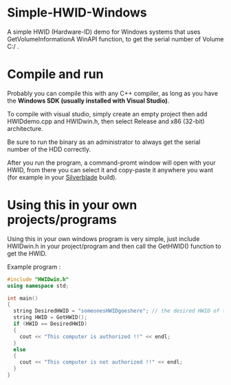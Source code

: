# Simple-HWID-Windows
A simple HWID (Hardware-ID) demo for Windows systems that uses GetVolumeInformationA WinAPI function, to get the serial number of Volume C:/ .

# Compile and run
Probably you can compile this with any C++ compiler, as long as you have the **Windows SDK (usually installed with Visual Studio)**.


To compile with visual studio, simply create an empty project then add HWIDdemo.cpp and HWIDwin.h, then select Release and x86 (32-bit) architecture.


Be sure to run the binary as an administrator to always get the serial number of the HDD correctly.

After you run the program, a command-promt window will open with your HWID, from there you can select it and copy-paste it anywhere you want (for example in your [Silverblade](https://github.com/AnthonyThomahawk/Silverblade-CSGO#hwid-lock) build).

# Using this in your own projects/programs
Using this in your own windows program is very simple, just include HWIDwin.h in your project/program and then call the GetHWID() function to get the HWID.

Example program :
```c++
#include "HWIDwin.h"
using namespace std;

int main()
{
  string DesiredHWID = "someonesHWIDgoeshere"; // the desired HWID of the user
  string HWID = GetHWID();
  if (HWID == DesiredHWID)
  {
    cout << "This computer is authorized !!" << endl;
  }
  else
  {
    cout << "This computer is not authorized !!" << endl;
  }
}
```
